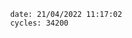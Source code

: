 

                date: 21/04/2022 11:17:02
                cycles: 34200

                         
